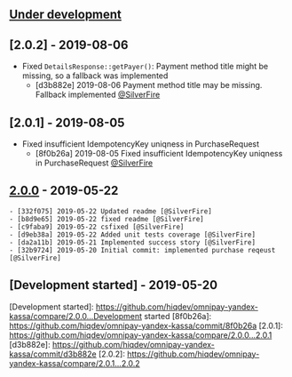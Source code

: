 ## [Under development]

## [2.0.2] - 2019-08-06

- Fixed `DetailsResponse::getPayer()`: Payment method title might be missing, so a fallback was implemented
    - [d3b882e] 2019-08-06 Payment method title may be missing. Fallback implemented [@SilverFire]

## [2.0.1] - 2019-08-05

- Fixed insufficient IdempotencyKey uniqness in PurchaseRequest
    - [8f0b26a] 2019-08-05 Fixed insufficient IdempotencyKey uniqness in PurchaseRequest [@SilverFire]

## [2.0.0] - 2019-05-22

    - [332f075] 2019-05-22 Updated readme [@SilverFire]
    - [b8d9e65] 2019-05-22 fixed readme [@SilverFire]
    - [c9faba9] 2019-05-22 csfixed [@SilverFire]
    - [d9eb38a] 2019-05-22 Added unit tests coverage [@SilverFire]
    - [da2a11b] 2019-05-21 Implemented success story [@SilverFire]
    - [32b9724] 2019-05-20 Initial commit: implemented purchase reqeust [@SilverFire]

## [Development started] - 2019-05-20

[@hiqsol]: https://github.com/hiqsol
[sol@hiqdev.com]: https://github.com/hiqsol
[@SilverFire]: https://github.com/SilverFire
[d.naumenko.a@gmail.com]: https://github.com/SilverFire
[@tafid]: https://github.com/tafid
[andreyklochok@gmail.com]: https://github.com/tafid
[@BladeRoot]: https://github.com/BladeRoot
[bladeroot@gmail.com]: https://github.com/BladeRoot
[b8d9e65]: https://github.com/hiqdev/omnipay-yandex-kassa/commit/b8d9e65
[c9faba9]: https://github.com/hiqdev/omnipay-yandex-kassa/commit/c9faba9
[d9eb38a]: https://github.com/hiqdev/omnipay-yandex-kassa/commit/d9eb38a
[da2a11b]: https://github.com/hiqdev/omnipay-yandex-kassa/commit/da2a11b
[32b9724]: https://github.com/hiqdev/omnipay-yandex-kassa/commit/32b9724
[2.0.0]: https://github.com/hiqdev/omnipay-yandex-kassa/releases/tag/2.0.0
[332f075]: https://github.com/hiqdev/omnipay-yandex-kassa/commit/332f075
[Under development]: https://github.com/hiqdev/omnipay-yandex-kassa/compare/2.0.1...HEAD
[Development started]: https://github.com/hiqdev/omnipay-yandex-kassa/compare/2.0.0...Development started
[8f0b26a]: https://github.com/hiqdev/omnipay-yandex-kassa/commit/8f0b26a
[2.0.1]: https://github.com/hiqdev/omnipay-yandex-kassa/compare/2.0.0...2.0.1
[d3b882e]: https://github.com/hiqdev/omnipay-yandex-kassa/commit/d3b882e
[2.0.2]: https://github.com/hiqdev/omnipay-yandex-kassa/compare/2.0.1...2.0.2
